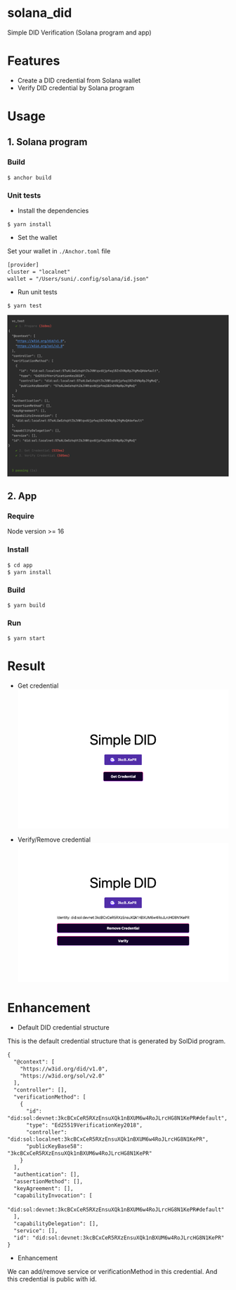 # solana_did
Simple DID Verification (Solana program and app) 

# Features
- Create a DID credential from Solana wallet
- Verify DID credential by Solana program

# Usage

## 1. Solana program

### Build

```shell
$ anchor build
```

### Unit tests

- Install the dependencies
```shell
$ yarn install
```

- Set the wallet

Set your wallet in `./Anchor.toml` file

```shell
[provider]
cluster = "localnet"
wallet = "/Users/suni/.config/solana/id.json"
```

- Run unit tests
```shell
$ yarn test
```

![img.png](screenshots/img.png)

## 2. App

### Require

Node version >= 16

### Install

```shell
$ cd app
$ yarn install
```

### Build

```shell
$ yarn build
```

### Run

```shell
$ yarn start
```

# Result
- Get credential
![img.png](screenshots/img_2.png)

- Verify/Remove credential
![img_1.png](screenshots/img_1.png)

# Enhancement

- Default DID credential structure

This is the default credential structure that is generated by SolDid program.
```
{
  "@context": [
    "https://w3id.org/did/v1.0",
    "https://w3id.org/sol/v2.0"
  ],
  "controller": [],
  "verificationMethod": [
    {
      "id": "did:sol:devnet:3kcBCxCeR5RXzEnsuXQk1nBXUM6w4RoJLrcHG8N1KePR#default",
      "type": "Ed25519VerificationKey2018",
      "controller": "did:sol:localnet:3kcBCxCeR5RXzEnsuXQk1nBXUM6w4RoJLrcHG8N1KePR",
      "publicKeyBase58": "3kcBCxCeR5RXzEnsuXQk1nBXUM6w4RoJLrcHG8N1KePR"
    }
  ],
  "authentication": [],
  "assertionMethod": [],
  "keyAgreement": [],
  "capabilityInvocation": [
    "did:sol:devnet:3kcBCxCeR5RXzEnsuXQk1nBXUM6w4RoJLrcHG8N1KePR#default"
  ],
  "capabilityDelegation": [],
  "service": [],
  "id": "did:sol:devnet:3kcBCxCeR5RXzEnsuXQk1nBXUM6w4RoJLrcHG8N1KePR"
}
```

- Enhancement  

We can add/remove service or verificationMethod in this credential.
And this credential is public with id.

